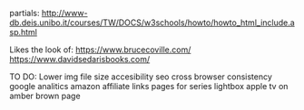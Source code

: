 

partials:
http://www-db.deis.unibo.it/courses/TW/DOCS/w3schools/howto/howto_html_include.asp.html

Likes the look of:
https://www.brucecoville.com/
https://www.davidsedarisbooks.com/

TO DO:
Lower img file size
accesibility
seo
cross browser consistency
google analitics
amazon affiliate links
pages for series
lightbox
apple tv on amber brown page